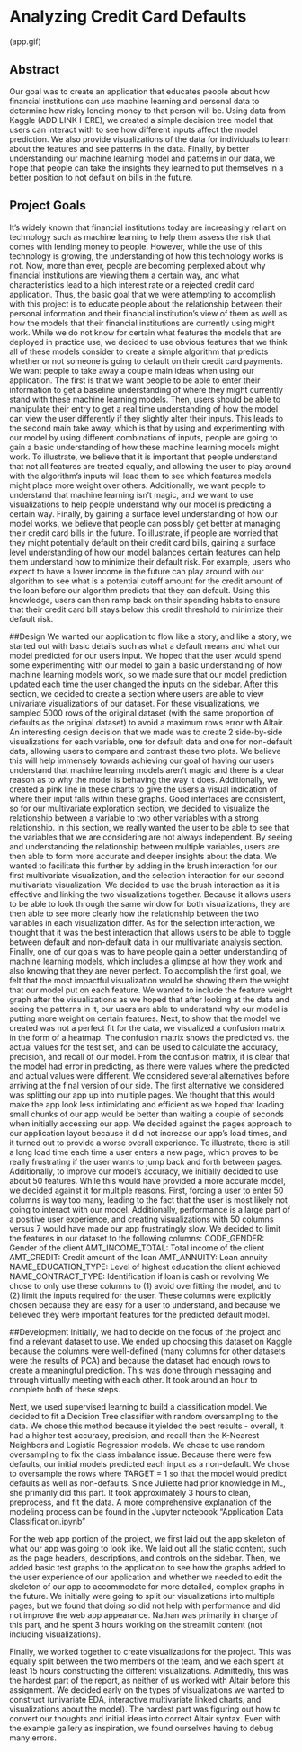 # Analyzing Credit Card Defaults

(app.gif)

## Abstract
Our goal was to create an application that educates people about how financial institutions can use machine learning and personal data to determine how risky lending money to that person will be. Using data from Kaggle (ADD LINK HERE), we created a simple decision tree model that users can interact with to see how different inputs affect the model prediction. We also provide visualizations of the data for individuals to learn about the features and see patterns in the data. Finally, by better understanding our machine learning model and patterns in our data, we hope that people can take the insights they learned to put themselves in a better position to not default on bills in the future. 

## Project Goals
It’s widely known that financial institutions today are increasingly reliant on technology such as machine learning to help them assess the risk that comes with lending money to people. However, while the use of this technology is growing, the understanding of how this technology works is not. Now, more than ever, people are becoming perplexed about why financial institutions are viewing them a certain way, and what characteristics lead to a high interest rate or a rejected credit card application. 
Thus, the basic goal that we were attempting to accomplish with this project is to educate people about the relationship between their personal information and their financial institution’s view of them as well as how the models that their financial institutions are currently using might work. While we do not know for certain what features the models that are deployed in practice use, we decided to use obvious features that we think all of these models consider to create a simple algorithm that predicts whether or not someone is going to default on their credit card payments. 
We want people to take away a couple main ideas when using our application. The first is that we want people to be able to enter their information to get a baseline understanding of where they might currently stand with these machine learning models. Then, users should be able to manipulate their entry to get a real time understanding of how the model can view the user differently if they slightly alter their inputs. 
This leads to the second main take away, which is that by using and experimenting with our model by using different combinations of inputs, people are going to gain a basic understanding of how these machine learning models might work. To illustrate, we believe that it is important that people understand that not all features are treated equally, and allowing the user to play around with the algorithm’s inputs will lead them to see which features models might place more weight over others. Additionally, we want people to understand that machine learning isn’t magic, and we want to use visualizations to help people understand why our model is predicting a certain way.
Finally, by gaining a surface level understanding of how our model works, we believe that people can possibly get better at managing their credit card bills in the future. To illustrate, if people are worried that they might potentially default on their credit card bills, gaining a surface level understanding of how our model balances certain features can help them understand how to minimize their default risk. For example, users who expect to have a lower income in the future can play around with our algorithm to see what is a potential cutoff amount for the credit amount of the loan before our algorithm predicts that they can default. Using this knowledge, users can then ramp back on their spending habits to ensure that their credit card bill stays below this credit threshold to minimize their default risk. 

##Design
We wanted our application to flow like a story, and like a story, we started out with basic details such as what a default means and what our model predicted for our users input. We hoped that the user would spend some experimenting with our model to gain a basic understanding of how machine learning models work, so we made sure that our model prediction updated each time the user changed the inputs on the sidebar.
After this section, we decided to create a section where users are able to view univariate visualizations of our dataset. For these visualizations, we sampled 5000 rows of the original dataset (with the same proportion of defaults as the original dataset) to avoid a maximum rows error with Altair. An interesting design decision that we made was to create 2 side-by-side visualizations for each variable, one for default data and one for non-default data, allowing users to compare and contrast these two plots. We believe this will help immensely towards achieving our goal of having our users understand that machine learning models aren’t magic and there is a clear reason as to why the model is behaving the way it does. Additionally, we created a pink line in these charts to give the users a visual indication of where their input falls within these graphs. 
Good interfaces are consistent, so for our multivariate exploration section, we decided to visualize the relationship between a variable to two other variables with a strong relationship. In this section, we really wanted the user to be able to see that the variables that we are considering are not always independent. By seeing and understanding the relationship between multiple variables, users are then able to form more accurate and deeper insights about the data. We wanted to facilitate this further by adding in the brush interaction for our first multivariate visualization, and the selection interaction for our second multivariate visualization. We decided to use the brush interaction as it is effective and linking the two visualizations together. Because it allows users to be able to look through the same window for both visualizations, they are then able to see more clearly how the relationship between the two variables in each visualization differ. As for the selection interaction, we thought that it was the best interaction that allows users to be able to toggle between default and non-default data in our multivariate analysis section. 
Finally, one of our goals was to have people gain a better understanding of machine learning models, which includes a glimpse at how they work and also knowing that they are never perfect. To accomplish the first goal, we felt that the most impactful visualization would be showing them the weight that our model put on each feature. We wanted to include the feature weight graph after the visualizations as we hoped that after looking at the data and seeing the patterns in it, our users are able to understand why our model is putting more weight on certain features. Next, to show that the model we created was not a perfect fit for the data, we visualized a confusion matrix in the form of a heatmap. The confusion matrix shows the predicted vs. the actual values for the test set, and can be used to calculate the accuracy, precision, and recall of our model. From the confusion matrix, it is clear that the model had error in predicting, as there were values where the predicted and actual values were different.
We considered several alternatives before arriving at the final version of our side. The first alternative we considered was splitting our app up into multiple pages. We thought that this would make the app look less intimidating and efficient as we hoped that loading small chunks of our app would be better than waiting a couple of seconds when initially accessing our app. We decided against the pages approach to our application layout because it did not increase our app’s load times, and it turned out to provide a worse overall experience. To illustrate, there is still a long load time each time a user enters a new page, which proves to be really frustrating if the user wants to jump back and forth between pages. Additionally, to improve our model’s accuracy, we initially decided to use about 50 features. While this would have provided a more accurate model, we decided against it for multiple reasons. First, forcing a user to enter 50 columns is way too many, leading to the fact that the user is most likely not going to interact with our model. Additionally, performance is a large part of a positive user experience, and creating visualizations with 50 columns versus 7 would have made our app frustratingly slow. We decided to limit the features in our dataset to the following columns: 
CODE_GENDER: Gender of the client
AMT_INCOME_TOTAL: Total income of the client
AMT_CREDIT: Credit amount of the loan
AMT_ANNUITY: Loan annuity
NAME_EDUCATION_TYPE: Level of highest education the client achieved
NAME_CONTRACT_TYPE: Identification if loan is cash or revolving
We chose to only use these columns to (1) avoid overfitting the model, and to (2) limit the inputs required for the user. These columns were explicitly chosen because they are easy for a user to understand, and because we believed they were important features for the predicted default model. 

##Development
Initially, we had to decide on the focus of the project and find a relevant dataset to use. We ended up choosing this dataset on Kaggle because the columns were well-defined (many columns for other datasets were the results of PCA) and because the dataset had enough rows to create a meaningful prediction. This was done through messaging and through virtually meeting with each other. It took around an hour to complete both of these steps. 

Next, we used supervised learning to build a classification model. We decided to fit a Decision Tree classifier with random oversampling to the data. We chose this method because it yielded the best results - overall, it had a higher test accuracy, precision, and recall than the K-Nearest Neighbors and Logistic Regression models. We chose to use random oversampling to fix the class imbalance issue. Because there were few defaults, our initial models predicted each input as a non-default. We chose to oversample the rows where TARGET = 1 so that the model would predict defaults as well as non-defaults. Since Juliette had prior knowledge in ML, she primarily did this part. It took approximately 3 hours to clean, preprocess, and fit the data. A more comprehensive explanation of the modeling process can be found in the Jupyter notebook “Application Data Classification.ipynb”

For the web app portion of the project, we first laid out the app skeleton of what our app was going to look like. We laid out all the static content, such as the page headers, descriptions, and controls on the sidebar. Then, we added basic test graphs to the application to see how the graphs added to the user experience of our application and whether we needed to edit the skeleton of our app to accommodate for more detailed, complex graphs in the future. We initially were going to split our visualizations into multiple pages, but we found that doing so did not help with performance and did not improve the web app appearance. Nathan was primarily in charge of this part, and he spent 3 hours working on the streamlit content (not including visualizations).

Finally, we worked together to create visualizations for the project. This was equally split between the two members of the team, and we each spent at least 15 hours constructing the different visualizations. Admittedly, this was the hardest part of the report, as neither of us worked with Altair before this assignment. We decided early on the types of visualizations we wanted to construct (univariate EDA, interactive multivariate linked charts, and visualizations about the model). The hardest part was figuring out how to convert our thoughts and initial ideas into correct Altair syntax. Even with the example gallery as inspiration, we found ourselves having to debug many errors. 
